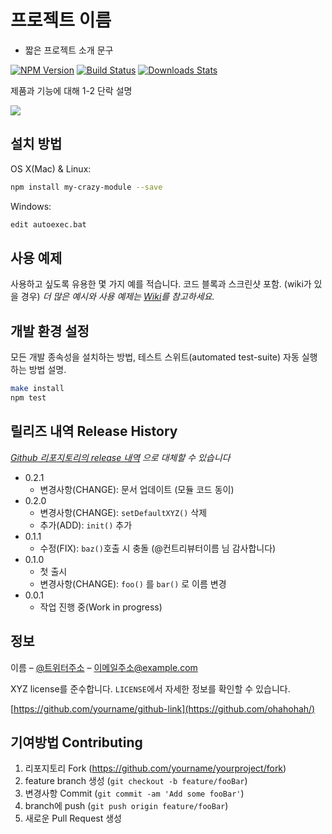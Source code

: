 # 프로젝트 이름
- 짧은 프로젝트 소개 문구

[![NPM Version][npm-image]][npm-url]
[![Build Status][travis-image]][travis-url]
[![Downloads Stats][npm-downloads]][npm-url]

제품과 기능에 대해 1-2 단락 설명

![](header.png)

## 설치 방법

OS X(Mac) & Linux:

```sh
npm install my-crazy-module --save
```

Windows:

```sh
edit autoexec.bat
```

## 사용 예제

사용하고 싶도록 유용한 몇 가지 예를 적습니다. 코드 블록과 스크린샷 포함.
(wiki가 있을 경우) _더 많은 예시와 사용 예제는 [Wiki][wiki]를 참고하세요._

## 개발 환경 설정

모든 개발 종속성을 설치하는 방법, 테스트 스위트(automated test-suite) 자동 실행하는 방법 설명. 

```sh
make install
npm test
```

## 릴리즈 내역 Release History
_[Github 리포지토리의 release 내역](https://github.com/ohahohah/readme-template/releases) 으로 대체할 수 있습니다_
* 0.2.1
    * 변경사항(CHANGE): 문서 업데이트 (모듈 코드 동이)
* 0.2.0
    * 변경사항(CHANGE):  `setDefaultXYZ()` 삭제
    * 추가(ADD): `init()` 추가
* 0.1.1
    * 수정(FIX):  `baz()`호출 시 충돌 (@컨트리뷰터이름 님 감사합니다)
* 0.1.0
    * 첫 출시
    * 변경사항(CHANGE): `foo()` 를 `bar()` 로 이름 변경
* 0.0.1
    * 작업 진행 중(Work in progress)

## 정보

이름 – [@트위터주소](https://twitter.com/dbader_org) – 이메일주소@example.com

XYZ license를 준수합니다. ``LICENSE``에서 자세한 정보를 확인할 수 있습니다.

[https://github.com/yourname/github-link](https://github.com/ohahohah/)

## 기여방법 Contributing

1. 리포지토리 Fork (<https://github.com/yourname/yourproject/fork>)
2. feature branch 생성 (`git checkout -b feature/fooBar`)
3. 변경사항 Commit (`git commit -am 'Add some fooBar'`)
4. branch에 push (`git push origin feature/fooBar`)
5. 새로운 Pull Request 생성

<!-- Markdown link & img dfn's -->
[npm-image]: https://img.shields.io/npm/v/datadog-metrics.svg?style=flat-square
[npm-url]: https://npmjs.org/package/datadog-metrics
[npm-downloads]: https://img.shields.io/npm/dm/datadog-metrics.svg?style=flat-square
[travis-image]: https://img.shields.io/travis/dbader/node-datadog-metrics/master.svg?style=flat-square
[travis-url]: https://travis-ci.org/dbader/node-datadog-metrics
[wiki]: https://github.com/yourname/yourproject/wiki
